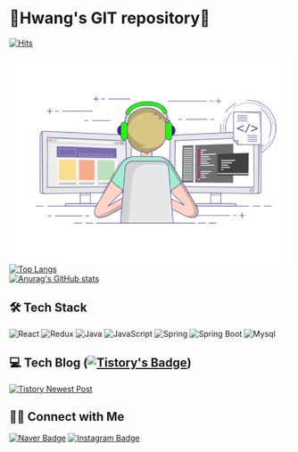 # 👋Hwang's GIT repository👋</h1>  
[![Hits](https://hits.seeyoufarm.com/api/count/incr/badge.svg?url=https%3A%2F%2Fgithub.com%2Fdlsdndia&count_bg=%23B8B8B8&title_bg=%23FF0000&icon=&icon_color=%239C9C9C&title=hits&edge_flat=false)](https://hits.seeyoufarm.com)

<img align="right" alt="GIF" src="https://raw.githubusercontent.com/devSouvik/devSouvik/master/gif3.gif" width="500"/>  

[![Top Langs](https://github-readme-stats.vercel.app/api/top-langs/?username=dlsdndia)](https://github.com/anuraghazra/github-readme-stats)  
[![Anurag's GitHub stats](https://github-readme-stats.vercel.app/api?username=dlsdndia&theme=moltack)](https://github.com/dlsdndia/github-readme-stats)  


  
## 🛠 Tech Stack
![React](https://img.shields.io/badge/React-61DAFB?style=flat&logo=React&logoColor=white)  ![Redux](https://img.shields.io/badge/Redux-764ABC?style=flat&logo=Redux&logoColor=white)  ![Java](https://img.shields.io/badge/Java-007396?style=flat&logo=Java&logoColor=white)  ![JavaScript](https://img.shields.io/badge/JavaScript-F7DF1E?style=flat&logo=JavaScript&logoColor=white)  ![Spring](https://img.shields.io/badge/Spring-6DB33F?style=flat&logo=Spring&logoColor=white)  ![Spring Boot](https://img.shields.io/badge/Spring%20Boot-6DB33F?style=flat&logo=Spring%20Boot&logoColor=white)  ![Mysql](https://img.shields.io/badge/MySql-4479A1?style=flat&logo=MySql&logoColor=white)  

## :computer: Tech Blog  ([![Tistory's Badge](https://github-readme-tistory-card.vercel.app/api/badge?name=dev-bucks.tistory.com&theme=dark)](https://dev-bucks.tistory.com/))

[![Tistory Newest Post](https://tistory-readme-stats.vercel.app/api?name=dev-bucks)](https://dev-bucks.tistory.com/)

## 🤝🏻 Connect with Me

[![Naver Badge](https://img.shields.io/badge/-dlsdndia@naver.com-03C75A?style=flat-roundedrectangle&logo=Naver&logoColor=white&link=mailto:dlsdndia@naver.com)](mailto:dlsdndia@naver.com)
[![Instagram Badge](https://img.shields.io/badge/-hwanginwoo_-E4405F?style=flat-roundedrectangle&logo=instagram&logoColor=white&link=https://www.instagram.com/hwanginwoo_/)](https://www.instagram.com/hwanginwoo_/)
